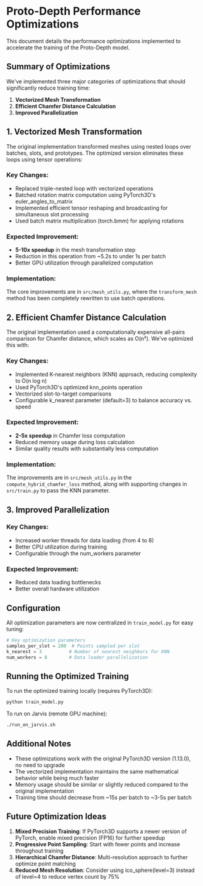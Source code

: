 # Proto-Depth Performance Optimizations

This document details the performance optimizations implemented to accelerate the training of the Proto-Depth model.

## Summary of Optimizations

We've implemented three major categories of optimizations that should significantly reduce training time:

1. **Vectorized Mesh Transformation**
2. **Efficient Chamfer Distance Calculation**
3. **Improved Parallelization**

## 1. Vectorized Mesh Transformation

The original implementation transformed meshes using nested loops over batches, slots, and prototypes. The optimized version eliminates these loops using tensor operations:

### Key Changes:
- Replaced triple-nested loop with vectorized operations
- Batched rotation matrix computation using PyTorch3D's euler_angles_to_matrix
- Implemented efficient tensor reshaping and broadcasting for simultaneous slot processing
- Used batch matrix multiplication (torch.bmm) for applying rotations

### Expected Improvement:
- **5-10x speedup** in the mesh transformation step
- Reduction in this operation from ~5.2s to under 1s per batch
- Better GPU utilization through parallelized computation

### Implementation:
The core improvements are in `src/mesh_utils.py`, where the `transform_mesh` method has been completely rewritten to use batch operations.

## 2. Efficient Chamfer Distance Calculation

The original implementation used a computationally expensive all-pairs comparison for Chamfer distance, which scales as O(n²). We've optimized this with:

### Key Changes:
- Implemented K-nearest neighbors (KNN) approach, reducing complexity to O(n log n)
- Used PyTorch3D's optimized knn_points operation
- Vectorized slot-to-target comparisons
- Configurable k_nearest parameter (default=3) to balance accuracy vs. speed

### Expected Improvement:
- **2-5x speedup** in Chamfer loss computation
- Reduced memory usage during loss calculation
- Similar quality results with substantially less computation

### Implementation:
The improvements are in `src/mesh_utils.py` in the `compute_hybrid_chamfer_loss` method, along with supporting changes in `src/train.py` to pass the KNN parameter.

## 3. Improved Parallelization

### Key Changes:
- Increased worker threads for data loading (from 4 to 8)
- Better CPU utilization during training
- Configurable through the num_workers parameter

### Expected Improvement:
- Reduced data loading bottlenecks
- Better overall hardware utilization

## Configuration

All optimization parameters are now centralized in `train_model.py` for easy tuning:

```python
# Key optimization parameters
samples_per_slot = 200  # Points sampled per slot
k_nearest = 3          # Number of nearest neighbors for KNN
num_workers = 8        # Data loader parallelization
```

## Running the Optimized Training

To run the optimized training locally (requires PyTorch3D):
```bash
python train_model.py
```

To run on Jarvis (remote GPU machine):
```bash
./run_on_jarvis.sh
```

## Additional Notes

- These optimizations work with the original PyTorch3D version (1.13.0), no need to upgrade
- The vectorized implementation maintains the same mathematical behavior while being much faster
- Memory usage should be similar or slightly reduced compared to the original implementation
- Training time should decrease from ~15s per batch to ~3-5s per batch

## Future Optimization Ideas

1. **Mixed Precision Training**: If PyTorch3D supports a newer version of PyTorch, enable mixed precision (FP16) for further speedup
2. **Progressive Point Sampling**: Start with fewer points and increase throughout training
3. **Hierarchical Chamfer Distance**: Multi-resolution approach to further optimize point matching
4. **Reduced Mesh Resolution**: Consider using ico_sphere(level=3) instead of level=4 to reduce vertex count by 75%
